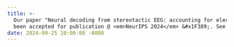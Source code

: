 ```yaml
---
title: >-
  Our paper "Neural decoding from stereotactic EEG: accounting for electrode variability across subjects" has 
  been accepted for publication @ <em>NeurIPS 2024</em> &#x1F389;. See you in Vancouver &#x1F3D4; &#x1F341;.
date: 2024-09-25 10:00:00 -0800
---
```

